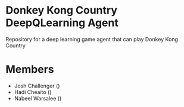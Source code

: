 # Donkey Kong Country DeepQLearning Agent
Repository for a deep learning game agent that can play Donkey Kong Country

# Members
- Josh Challenger ()
- Hadi Cheaito ()
- Nabeel Warsalee ()

